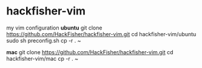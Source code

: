 hackfisher-vim
==============

my vim configuration
**ubuntu**
git clone https://github.com/HackFisher/hackfisher-vim.git
cd hackfisher-vim/ubuntu
sudo sh preconfig.sh
cp -r . ~

**mac**
git clone https://github.com/HackFisher/hackfisher-vim.git
cd hackfisher-vim/mac
cp -r . ~
